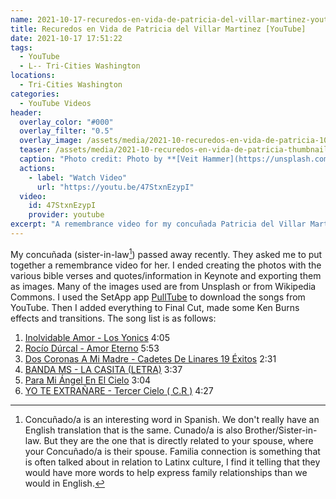```yaml
---
name: 2021-10-17-recuredos-en-vida-de-patricia-del-villar-martinez-youtube.md
title: Recuredos en Vida de Patricia del Villar Martinez [YouTube]
date: 2021-10-17 17:51:22
tags:
  - YouTube
  - L-- Tri-Cities Washington
locations: 
  - Tri-Cities Washington
categories:
  - YouTube Videos
header:
  overlay_color: "#000"
  overlay_filter: "0.5"
  overlay_image: /assets/media/2021-10-recuredos-en-vida-de-patricia-1000x400.jpg
  teaser: /assets/media/2021-10-recuredos-en-vida-de-patricia-thumbnail-500x300.jpg
  caption: "Photo credit: Photo by **[Veit Hammer](https://unsplash.com/@derveit)** on [Unsplash](https://unsplash.com/photos/YSnZqsF4DLQ)."
  actions:
    - label: "Watch Video"
      url: "https://youtu.be/47StxnEzypI"
  video:
    id: 47StxnEzypI
    provider: youtube
excerpt: "A remembrance video for my concuñada Patricia del Villar Martinez"
---
```


My concuñada (sister-in-law[^1]) passed away recently. They asked me to put together a remembrance video for her. I ended creating the photos with the various bible verses and quotes/information in Keynote and exporting them as images. Many of the images used are from Unsplash or from Wikipedia Commons. I used the SetApp app [PullTube](https://setapp.com/apps/pulltube) to download the songs from YouTube. Then I added everything to Final Cut, made some Ken Burns effects and transitions. The song list is as follows:

1. [Inolvidable Amor - Los Yonics](https://youtu.be/2EerWuUel4k) 4:05
2. [Rocío Dúrcal - Amor Eterno](https://youtu.be/A3gnFAiPKSs) 5:53
3. [Dos Coronas A Mi Madre - Cadetes De Linares 19 Éxitos](https://youtu.be/KLllnVjQwaM) 2:31
4. [BANDA MS - LA CASITA (LETRA)](https://youtu.be/2IyhHoW0Zt4) 3:37
5. [Para Mi Ángel En El Cielo](https://youtu.be/9AXm4-Yhueo) 3:04
6. [YO TE EXTRAÑARE - Tercer Cielo ( C.R )](https://youtu.be/43xQS1U3pLA) 4:27

[^1]: Concuñado/a is an interesting word in Spanish. We don't really have an English translation that is the same. Cunado/a is also Brother/Sister-in-law. But they are the one that is directly related to your spouse, where your Concuñado/a is their spouse. Familia connection is something that is often talked about in relation to Latinx culture, I find it telling that they would have more words to help express family relationships than we would in English.